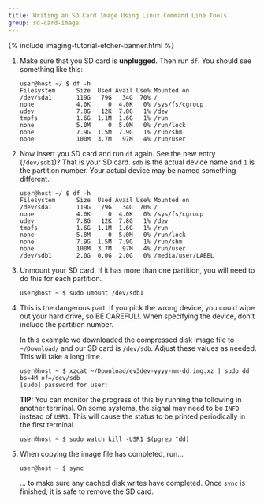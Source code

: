 ```yaml
---
title: Writing an SD Card Image Using Linux Command Line Tools
group: sd-card-image
---
```


{% include imaging-tutorial-etcher-banner.html %}

1.  Make sure that you SD card is **unplugged**. Then run `df`. You should see
    something like this:

        user@host ~/ $ df -h
        Filesystem      Size  Used Avail Use% Mounted on
        /dev/sda1       119G   79G   34G  70% /
        none            4.0K     0  4.0K   0% /sys/fs/cgroup
        udev            7.8G   12K  7.8G   1% /dev
        tmpfs           1.6G  1.1M  1.6G   1% /run
        none            5.0M     0  5.0M   0% /run/lock
        none            7.9G  1.5M  7.9G   1% /run/shm
        none            100M  3.7M   97M   4% /run/user

2.  Now insert you SD card and run `df` again. See the new entry (`/dev/sdb1`)?
    That is your SD card. `sdb` is the actual device name and `1` is the
    partition number. Your actual device may be named something different.

        user@host ~/ $ df -h
        Filesystem      Size  Used Avail Use% Mounted on
        /dev/sda1       119G   79G   34G  70% /
        none            4.0K     0  4.0K   0% /sys/fs/cgroup
        udev            7.8G   12K  7.8G   1% /dev
        tmpfs           1.6G  1.1M  1.6G   1% /run
        none            5.0M     0  5.0M   0% /run/lock
        none            7.9G  1.5M  7.9G   1% /run/shm
        none            100M  3.7M   97M   4% /run/user
        /dev/sdb1       2.0G  0.0G  2.0G   0% /media/user/LABEL

3.  Unmount your SD card. If it has more than one partition, you will need to
    do this for each partition.

        user@host ~ $ sudo umount /dev/sdb1

4.  This is the dangerous part. If you pick the wrong device, you could wipe
    out your hard drive, so BE CAREFUL!. When specifying the device, don't
    include the partition number.

    In this example we downloaded the compressed disk image file to
    `~/Download/` and our SD card is `/dev/sdb`. Adjust these values as
    needed. This will take a long time.

        user@host ~ $ xzcat ~/Download/ev3dev-yyyy-mm-dd.img.xz | sudo dd bs=4M of=/dev/sdb
        [sudo] password for user:

    **TIP:** You can monitor the progress of this by running the following in
    another terminal. On some systems, the signal may need to be `INFO`
    instead of `USR1`. This will cause the status to be printed periodically
    in the first terminal.

        user@host ~ $ sudo watch kill -USR1 $(pgrep ^dd)

5.  When copying the image file has completed, run...

        user@host ~ $ sync

    ... to make sure any cached disk writes have completed. Once `sync` is finished,
    it is safe to remove the SD card.
